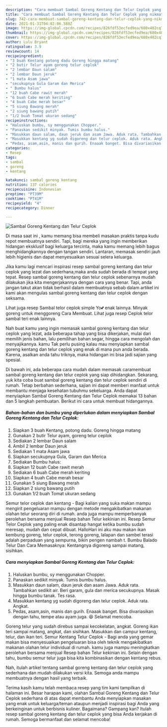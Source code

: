 ```yaml
---
description: "Cara membuat Sambal Goreng Kentang dan Telur Ceplok yang nikmat dan Mudah Dibuat"
title: "Cara membuat Sambal Goreng Kentang dan Telur Ceplok yang nikmat dan Mudah Dibuat"
slug: 742-cara-membuat-sambal-goreng-kentang-dan-telur-ceplok-yang-nikmat-dan-mudah-dibuat
date: 2021-01-31T04:02:06.588Z
image: https://img-global.cpcdn.com/recipes/826fdf53ecfed9ea/680x482cq70/sambal-goreng-kentang-dan-telur-ceplok-foto-resep-utama.jpg
thumbnail: https://img-global.cpcdn.com/recipes/826fdf53ecfed9ea/680x482cq70/sambal-goreng-kentang-dan-telur-ceplok-foto-resep-utama.jpg
cover: https://img-global.cpcdn.com/recipes/826fdf53ecfed9ea/680x482cq70/sambal-goreng-kentang-dan-telur-ceplok-foto-resep-utama.jpg
author: Lulu Bryant
ratingvalue: 3.9
reviewcount: 14
recipeingredient:
- "3 buah Kentang potong dadu Goreng hingga matang"
- "2 butir Telur ayam goreng telur ceplok"
- "2 lembar Daun salam"
- "2 lembar Daun jeruk"
- "1 mata Asam jawa"
- "secukupnya Gula Garam dan Merica"
- " Bumbu halus"
- "12 buah Cabe rawit merah"
- "6 buah Cabe merah keriting"
- "4 buah Cabe merah besar"
- "5 siung Bawang merah"
- "2 siung bawang putih"
- "1/2 buah Tomat ukuran sedang"
recipeinstructions:
- "Haluskan bumbu, sy menggunakan Chopper."
- "Panaskan sedikit minyak. Tumis bumbu halus."
- "Masukkan daun salam, daun jeruk dan asam Jawa. Aduk rata. Tambahkan sedikit air. Beri garam, gula dan merica secukupnya. Masak hingga bumbu tanak. Tes rasa."
- "Masukkan kentang yg sudah digoreng dan telur ceplok. Aduk rata. Angkat."
- "Pedas, asam,asin, manis dan gurih. Enaaak banget. Bisa divariasikan dengan tahu, tempe atau ayam juga. 😆 Selamat mencoba."
categories:
- Resep
tags:
- sambal
- goreng
- kentang

katakunci: sambal goreng kentang 
nutrition: 137 calories
recipecuisine: Indonesian
preptime: "PT39M"
cooktime: "PT41M"
recipeyield: "4"
recipecategory: Dinner

---
```



![Sambal Goreng Kentang dan Telur Ceplok](https://img-global.cpcdn.com/recipes/826fdf53ecfed9ea/680x482cq70/sambal-goreng-kentang-dan-telur-ceplok-foto-resep-utama.jpg)

Di masa  saat ini , kamu memang bisa membeli masakan praktis tanpa kudu repot membuatnya sendiri. Tapi, bagi mereka yang ingin memberikan hidangan eksklusif bagi keluarga tercinta, maka kamu memang lebih bagus menghidangkannya dengan tangan sendiri. Lantaran, memasak sendiri jauh lebih higienis dan dapat menyesuaikan sesuai selera keluarga.

Jika kamu lagi mencari inspirasi resep sambal goreng kentang dan telur ceplok yang lezat dan sederhana,maka anda sudah berada di tempat yang tepat. Resep sambal goreng kentang dan telur ceplok  sebenarnya mudah dilakukan jika kita mengerjakannya dengan cara yang benar. Tapi, anda jangan takut akan tidak berhasil dalam membuatnya 
sebab dalam artikel ini kami akan mengulas sambal goreng kentang dan telur ceplok dengan seksama.  

Lihat juga resep Sambal telor ceplok simple Yo💕 enak lainnya. Minyak goreng untuk menggoreng Cara Membuat. Lihat juga resep Ceplok telor sambal teri enak lainnya.

Nah buat kamu yang ingin memasak sambal goreng kentang dan telur ceplok yang lezat, ada beberapa tahap yang bisa dikerjakan, mulai dari memilih jenis bahan, lalu pemilihan bahan segar, hingga cara mengolah dan menyajikannya. kamu Tak perlu pusing kalau mau menyiapkan sambal goreng kentang dan telur ceplok yang enak di mana pun anda berada. Karena, asalkan anda  tahu triknya, maka hidangan ini bisa jadi sajian yang spesial.

Di bawah ini, ada beberapa cara mudah dalam memasak caramembuat sambal goreng kentang dan telur ceplok yang siap dihidangkan. Sekarang, yuk kita coba buat sambal goreng kentang dan telur ceplok sendiri di rumah. Tetap berbahan sederhana, sajian ini dapat memberi manfaat untuk membantu menjaga kesehatan tubuhmu sekeluarga. Anda dapat menyiapkan Sambal Goreng Kentang dan Telur Ceplok memakai 13 bahan dan 5 langkah pembuatan. Berikut ini cara untuk membuat hidangannya.

<!--inarticleads1-->

##### Bahan-bahan dan bumbu yang diperlukan dalam menyiapkan Sambal Goreng Kentang dan Telur Ceplok:

1. Siapkan 3 buah Kentang, potong dadu. Goreng hingga matang
1. Gunakan 2 butir Telur ayam, goreng telur ceplok
1. Sediakan 2 lembar Daun salam
1. Ambil 2 lembar Daun jeruk
1. Sediakan 1 mata Asam jawa
1. Siapkan secukupnya Gula, Garam dan Merica
1. Sediakan  Bumbu halus:
1. Siapkan 12 buah Cabe rawit merah
1. Sediakan 6 buah Cabe merah keriting
1. Siapkan 4 buah Cabe merah besar
1. Gunakan 5 siung Bawang merah
1. Siapkan 2 siung bawang putih
1. Gunakan 1/2 buah Tomat ukuran sedang


Semur telor ceplok dan kentang - Bagi kalian yang suka makan mampu mengirit pengeluaran mampu dengan metode mengakibatkan makanan olahan telur seorang diri di rumah. anda juga mampu memperbanyak perolehan bersama menjual Resep bahan Telur kekinian ini. Resep Semur Telor Ceplok yang paling enak disantap hangat ketika bumbu sudah meresap, mudah dan cepat dibuat. HalloHari ini aku mau makan ikan kembung goreng, telur ceplok, terong goreng, lalapan dan sambel terasi adalah perpaduan yang sempurna, bikin pengen nambah t. Bumbu Balado Telur Dan Cara Memasaknya: Kentangnya digoreng sampai matang, sisihkan. 

<!--inarticleads2-->

##### Cara menyiapkan Sambal Goreng Kentang dan Telur Ceplok:

1. Haluskan bumbu, sy menggunakan Chopper.
1. Panaskan sedikit minyak. Tumis bumbu halus.
1. Masukkan daun salam, daun jeruk dan asam Jawa. Aduk rata. Tambahkan sedikit air. Beri garam, gula dan merica secukupnya. Masak hingga bumbu tanak. Tes rasa.
1. Masukkan kentang yg sudah digoreng dan telur ceplok. Aduk rata. Angkat.
1. Pedas, asam,asin, manis dan gurih. Enaaak banget. Bisa divariasikan dengan tahu, tempe atau ayam juga. 😆 Selamat mencoba.


Goreng telur yang sudah direbus sampai kecokelatan, angkat. Goreng ikan teri sampai matang, angkat, dan sisihkan. Masukkan dan campur kentang, telur, dan ikan teri. Semur Kentang Telur Ceplok - Bagi anda yang gemar makan bisa menyesuaikan pengeluaran bisa oleh teknik mengakibatkan makanan olahan telur individual di rumah. kamu juga mampu meningkatkan perolehan bersama menjual Resep bahan Telur kekinian ini. Selain dengan tahu, bumbu semur telur juga bisa kita kombinasikan dengan kentang rebus. 

Nah, itulah artikel tentang  sambal goreng kentang dan telur ceplok  yang sederhana dan mudah dilakukan versi kita. Semoga anda mampu membuatnya dengan hasil yang terbaik. 

Terima kasih kamu telah membaca resep yang tim kami tampilkan di halaman ini. Besar harapan kami, olahan  Sambal Goreng Kentang dan Telur Ceplok sederhana di atas dapat membantu Anda menyiapkan masakan yang enak untuk keluarga/teman ataupun menjadi inspirasi bagi Anda yang berkeinginan untuk berbisnis kuliner. Bagaimana? Gampang kan? Itulah resep sambal goreng kentang dan telur ceplok yang bisa Anda kerjakan di rumah. Semoga bermanfaat dan selamat mencoba!

